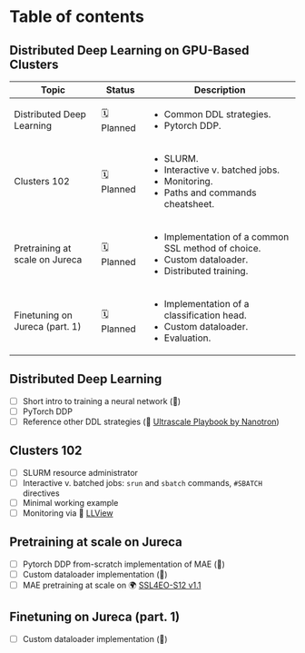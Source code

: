 # Table of contents

## Distributed Deep Learning on GPU-Based Clusters

| Topic                             | Status | Description                                                                 |
|--------------------------------   |--------|--------------------------------------------------------------------|
| Distributed Deep Learning         |🗓️ Planned| <ul><li>Common DDL strategies.</li><li>Pytorch DDP.</li></ul>|
| Clusters 102                      |🗓️ Planned| <ul><li>SLURM.</li><li>Interactive v. batched jobs.</li><li>Monitoring.</li><li>Paths and commands cheatsheet.</li></ul>| 
| Pretraining at scale on Jureca    |🗓️ Planned| <ul><li>Implementation of a common SSL method of choice.</li><li>Custom dataloader.</li><li>Distributed training.</li></ul> |
| Finetuning on Jureca  (part. 1)   |🗓️ Planned| <ul><li>Implementation of a classification head.</li><li>Custom dataloader.</li><li>Evaluation.</li></ul>|

## Distributed Deep Learning
- [ ] Short intro to training a neural network (🤔)
- [ ] PyTorch DDP
- [ ] Reference other DDL strategies (🔗 [Ultrascale Playbook by Nanotron](https://huggingface.co/spaces/nanotron/ultrascale-playbook))

## Clusters 102
- [ ] SLURM resource administrator
- [ ] Interactive v. batched jobs: `srun` and `sbatch` commands, `#SBATCH` directives
- [ ] Minimal working example
- [ ] Monitoring via 🧐 [LLView](https://www.fz-juelich.de/en/ias/jsc/services/user-support/software-tools/llview?expand=translations,fzjsettings,nearest-institut)

## Pretraining at scale on Jureca

- [ ] Pytorch DDP from-scratch implementation of MAE (🤔)
- [ ] Custom dataloader implementation (🤔)
- [ ] MAE pretraining at scale on 🌍 [SSL4EO-S12 v1.1](https://datapub.fz-juelich.de/ssl4eo-s12/)

## Finetuning on Jureca  (part. 1) 

- [ ] Custom dataloader implementation (🤔)